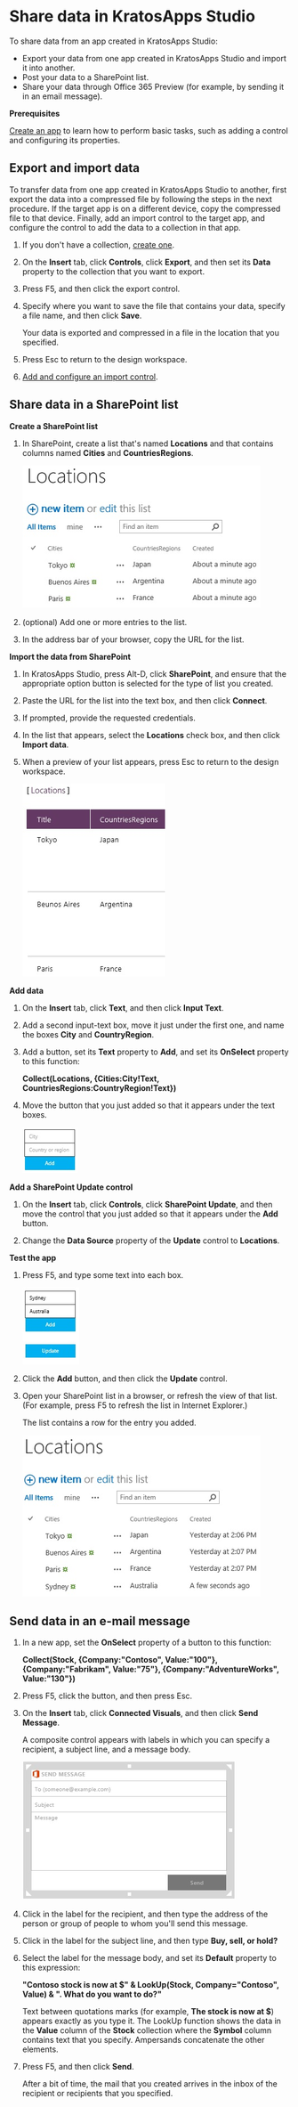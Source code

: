 <properties
	pageTitle="Share data in KratosApps"
	description="Post data to a SharePoint list, send data in an email, or export data for use in another app."
	services="kratosapps"
	authors="AFTOwen"
 />

# Share data in KratosApps Studio #

To share data from an app created in KratosApps Studio:

- Export your data from one app created in KratosApps Studio and import it into another.
- Post your data to a SharePoint list.
- Share your data through Office 365 Preview (for example, by sending it in an email message).

**Prerequisites**

[Create an app](kratosapps-tutorial-inventory.md) to learn how to perform basic tasks, such as adding a control and configuring its properties.

## Export and import data ##

To transfer data from one app created in KratosApps Studio to another, first export the data into a compressed file by following the steps in the next procedure. If the target app is on a different device, copy the compressed file to that device. Finally, add an import control to the target app, and configure the control to add the data to a collection in that app.

1. If you don't have a collection, [create one](kratosapps-add-user-data.md).

1. On the **Insert** tab, click **Controls**, click **Export**, and then set its **Data** property to the collection that you want to export.

1. Press F5, and then click the export control.

1. Specify where you want to save the file that contains your data, specify a file name, and then click **Save**.

	Your data is exported and compressed in a file in the location that you specified.

1. Press Esc to return to the design workspace.

1. [Add and configure an import control](kratosapps-tutorial-inventory.md).

## Share data in a SharePoint list ##

**Create a SharePoint list**

1. In SharePoint, create a list that's named **Locations** and that contains columns named **Cities** and **CountriesRegions**.

	![A SharePoint list with columns named Cities and CountriesRegions](./media/kratosapps-share/splist.png)

1. (optional) Add one or more entries to the list.

1. In the address bar of your browser, copy the URL for the list.

**Import the data from SharePoint**

1. In KratosApps Studio, press Alt-D, click **SharePoint**, and ensure that the appropriate option button is selected for the type of list you created.

1. Paste the URL for the list into the text box, and then click **Connect**.

1. If prompted, provide the requested credentials.

1. In the list that appears, select the **Locations** check box, and then click **Import data**.

1. When a preview of your list appears, press Esc to return to the design workspace.

	![A preview of the first few items in the Locations list](./media/kratosapps-share/list-preview.png)

**Add data**

1. On the **Insert** tab, click **Text**, and then click **Input Text**.

1. Add a second input-text box, move it just under the first one, and name the boxes **City** and **CountryRegion**.

1. Add a button, set its **Text** property to **Add**, and set its **OnSelect** property to this function:

	**Collect(Locations, {Cities:City!Text, CountriesRegions:CountryRegion!Text})**

1. Move the button that you just added so that it appears under the text boxes.

	![Two input-text boxes, with hint text, and a button](./media/kratosapps-share/add-city-countryregion.png)

**Add a SharePoint Update control**

1. On the **Insert** tab, click **Controls**, click **SharePoint Update**, and then move the control that you just added so that it appears under the **Add** button.

1. Change the **Data Source** property of the **Update** control to **Locations**.

**Test the app**

1. Press F5, and type some text into each box.

	![Type text in each input-text box, click **Collect**, and then click **Update**.](./media/kratosapps-share/SP-new-record.png)

1. Click the **Add** button, and then click the **Update** control.

1. Open your SharePoint list in a browser, or refresh the view of that list. (For example, press F5 to refresh the list in Internet Explorer.)

	The list contains a row for the entry you added.

	![The SharePoint list contains the new record](./media/kratosapps-share/SP-final.png)

## Send data in an e-mail message ##

1. In a new app, set the **OnSelect** property of a button to this function:

	**Collect(Stock, {Company:"Contoso", Value:"100"}, {Company:"Fabrikam", Value:"75"}, {Company:"AdventureWorks", Value:"130"})**

1. Press F5, click the button, and then press Esc.

1. On the **Insert** tab, click **Connected Visuals**, and then click **Send Message**.

	A composite control appears with labels in which you can specify a recipient, a subject line, and a message body.

	![A composite control for sending messages through Office 365 Preview](./media/kratosapps-share/blank-message.png)

1. Click in the label for the recipient, and then type the address of the person or group of people to whom you'll send this message.

1. Click in the label for the subject line, and then type **Buy, sell, or hold?**

1. Select the label for the message body, and set its **Default** property to this expression:

	**"Contoso stock is now at $" & LookUp(Stock, Company="Contoso", Value) & ". What do you want to do?"**

	Text between quotations marks (for example, **The stock is now at $**) appears exactly as you type it. The LookUp function shows the data in the **Value** column of the **Stock** collection where the **Symbol** column contains text that you specify. Ampersands concatenate the other elements.

1. Press F5, and then click **Send**.

	After a bit of time, the mail that you created arrives in the inbox of the recipient or recipients that you specified.

